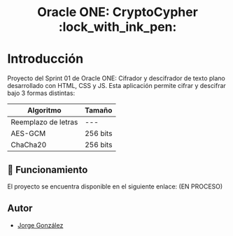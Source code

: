 <h1 align="center"> Oracle ONE: CryptoCypher :lock_with_ink_pen:	 </h1>

# Introducción

Proyecto del Sprint 01 de Oracle ONE: Cifrador y descifrador de texto plano desarrollado con HTML, CSS y JS. Esta aplicación permite cifrar y descifrar bajo 3 formas
distintas:

| Algoritmo | Tamaño |
| ------ | ------ |
| Reemplazo de letras |  --- |
| AES-GCM | 256 bits |
| ChaCha20 | 256 bits |

## 🚀 Funcionamiento

El proyecto se encuentra disponible en el siguiente enlace: (EN PROCESO)

## Autor
- [Jorge González](https://github.com/JTGlez)
